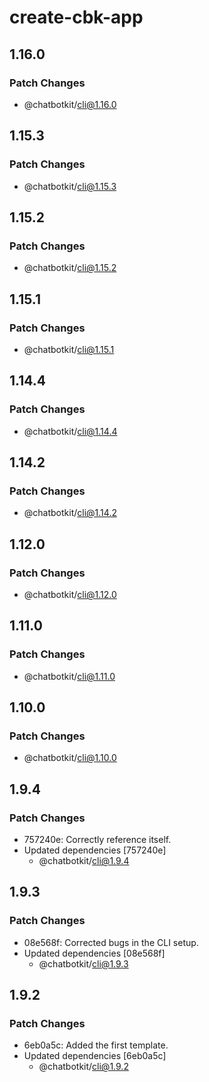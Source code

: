 # create-cbk-app

## 1.16.0

### Patch Changes

- @chatbotkit/cli@1.16.0

## 1.15.3

### Patch Changes

- @chatbotkit/cli@1.15.3

## 1.15.2

### Patch Changes

- @chatbotkit/cli@1.15.2

## 1.15.1

### Patch Changes

- @chatbotkit/cli@1.15.1

## 1.14.4

### Patch Changes

- @chatbotkit/cli@1.14.4

## 1.14.2

### Patch Changes

- @chatbotkit/cli@1.14.2

## 1.12.0

### Patch Changes

- @chatbotkit/cli@1.12.0

## 1.11.0

### Patch Changes

- @chatbotkit/cli@1.11.0

## 1.10.0

### Patch Changes

- @chatbotkit/cli@1.10.0

## 1.9.4

### Patch Changes

- 757240e: Correctly reference itself.
- Updated dependencies [757240e]
  - @chatbotkit/cli@1.9.4

## 1.9.3

### Patch Changes

- 08e568f: Corrected bugs in the CLI setup.
- Updated dependencies [08e568f]
  - @chatbotkit/cli@1.9.3

## 1.9.2

### Patch Changes

- 6eb0a5c: Added the first template.
- Updated dependencies [6eb0a5c]
  - @chatbotkit/cli@1.9.2

